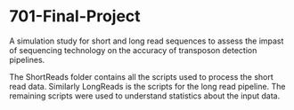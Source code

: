 # 701-Final-Project
A simulation study for short and long read sequences to assess the impast of sequencing technology on the accuracy of transposon detection pipelines.

The ShortReads folder contains all the scripts used to process the short read data. Similarly LongReads is the scripts for the long read pipeline. The remaining scripts were used to understand statistics about the input data.
